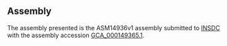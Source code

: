

Assembly
--------

The assembly presented is the ASM14936v1 assembly submitted to
[INSDC](http://www.insdc.org) with the assembly accession
[GCA\_000149365.1](http://www.ebi.ac.uk/ena/data/view/GCA_000149365.1).
